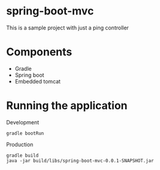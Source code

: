 # spring-boot-mvc

This is a sample project with just a ping controller

# Components
* Gradle
* Spring boot
* Embedded tomcat 

# Running the application

Development
```
gradle bootRun
```

Production
```
gradle build
java -jar build/libs/spring-boot-mvc-0.0.1-SNAPSHOT.jar
```
